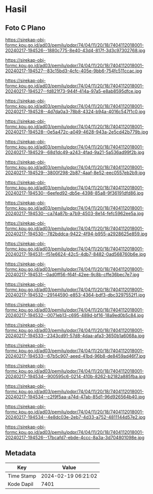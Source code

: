 # Hasil

## Foto C Plano

https://sirekap-obj-formc.kpu.go.id/ad03/pemilu/pdpr/74/04/11/20/18/7404112018001-20240217-194526--1880c775-8e40-43d4-817f-3d3c97302768.jpg

https://sirekap-obj-formc.kpu.go.id/ad03/pemilu/pdpr/74/04/11/20/18/7404112018001-20240217-194527--83c15bd3-4cfc-405e-9bb6-754fc511ccac.jpg

https://sirekap-obj-formc.kpu.go.id/ad03/pemilu/pdpr/74/04/11/20/18/7404112018001-20240217-194527--fd821f73-944f-414a-97a5-e8ab8595dfce.jpg

https://sirekap-obj-formc.kpu.go.id/ad03/pemilu/pdpr/74/04/11/20/18/7404112018001-20240217-194528--4d7da0a3-78b8-4324-b94a-4016c547f1c0.jpg

https://sirekap-obj-formc.kpu.go.id/ad03/pemilu/pdpr/74/04/11/20/18/7404112018001-20240217-194528--0e5a472c-a049-4628-943a-2e5cd42b779b.jpg

https://sirekap-obj-formc.kpu.go.id/ad03/pemilu/pdpr/74/04/11/20/18/7404112018001-20240217-194529--68d1dc49-a243-4fad-9a21-5a536ad99f2b.jpg

https://sirekap-obj-formc.kpu.go.id/ad03/pemilu/pdpr/74/04/11/20/18/7404112018001-20240217-194529--3800f298-2b87-4aaf-8e52-eec0557eb2b9.jpg

https://sirekap-obj-formc.kpu.go.id/ad03/pemilu/pdpr/74/04/11/20/18/7404112018001-20240217-194530--6eefed92-db5e-4398-85a8-9f36191dfd86.jpg

https://sirekap-obj-formc.kpu.go.id/ad03/pemilu/pdpr/74/04/11/20/18/7404112018001-20240217-194530--ca74a87b-a7b9-4503-8e14-fefc5962ee5a.jpg

https://sirekap-obj-formc.kpu.go.id/ad03/pemilu/pdpr/74/04/11/20/18/7404112018001-20240217-194530--782bddca-9422-4f94-b955-a2928625e859.jpg

https://sirekap-obj-formc.kpu.go.id/ad03/pemilu/pdpr/74/04/11/20/18/7404112018001-20240217-194531--f51e6624-42c5-4db7-8482-0ad568760b6e.jpg

https://sirekap-obj-formc.kpu.go.id/ad03/pemilu/pdpr/74/04/11/20/18/7404112018001-20240217-194531--0ad0ff56-f64f-42ee-9c8b-cffe36bec7e7.jpg

https://sirekap-obj-formc.kpu.go.id/ad03/pemilu/pdpr/74/04/11/20/18/7404112018001-20240217-194532--29144590-e853-4364-bdf3-dbc3297552f1.jpg

https://sirekap-obj-formc.kpu.go.id/ad03/pemilu/pdpr/74/04/11/20/18/7404112018001-20240217-194532--0071eb13-c695-489d-bf16-18a9ed0b5c84.jpg

https://sirekap-obj-formc.kpu.go.id/ad03/pemilu/pdpr/74/04/11/20/18/7404112018001-20240217-194533--2343cd91-57d8-4daa-afa3-3650b1a6068a.jpg

https://sirekap-obj-formc.kpu.go.id/ad03/pemilu/pdpr/74/04/11/20/18/7404112018001-20240217-194533--67b5c907-aeed-41bd-96b8-de8459ad46f7.jpg

https://sirekap-obj-formc.kpu.go.id/ad03/pemilu/pdpr/74/04/11/20/18/7404112018001-20240217-194534--900595c6-0214-410b-8262-b2182a885fba.jpg

https://sirekap-obj-formc.kpu.go.id/ad03/pemilu/pdpr/74/04/11/20/18/7404112018001-20240217-194534--c2f9f5aa-a74d-47ab-85d1-96d926564b40.jpg

https://sirekap-obj-formc.kpu.go.id/ad03/pemilu/pdpr/74/04/11/20/18/7404112018001-20240217-194534--4e8dc03e-2eb7-4d33-a752-4811144d57e2.jpg

https://sirekap-obj-formc.kpu.go.id/ad03/pemilu/pdpr/74/04/11/20/18/7404112018001-20240217-194526--17bcafd7-ebde-4ccc-8a3a-3d704801098e.jpg


## Metadata

| Key        | Value               |
| ---------- | ------------------- |
| Time Stamp | 2024-02-19 06:21:02 |
| Kode Dapil | 7401                |



